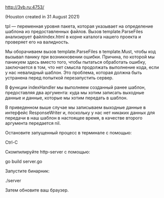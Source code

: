 http://3vb.ru:4753/

(Houston created in 31 August 2021)

tpl — переменная уровня пакета, 
которая указывает на определение шаблона 
из предоставленных файлов. 
Вызов template.ParseFiles анализирует файлindex.html 
в корне каталога нашего проекта и 
проверяет его на валидность.


Мы оборачиваем вызов template.ParseFiles в template.Must, 
чтобы код вызывал панику при возникновении ошибки. 
Причина, по которой мы паникуем здесь вместо того, 
чтобы пытаться обработать ошибку, 
заключается в том, что нет смысла продолжать 
выполнение кода, если у нас невалидный шаблон. 
Это проблема, которая должна быть устранена 
перед попыткой перезапустить сервер.


В функции indexHandler мы выполняем созданный ранее шаблон,
предоставляя два аргумента: 
куда мы хотим записать выходные данные и 
данные, которые мы хотим передать в шаблон.


В приведенном выше случае мы записываем выходные данные 
в интерфейс ResponseWriter
и, поскольку у нас нет никаких данных для передачи 
в наш шаблон в настоящее время, 
в качестве второго аргумента передается nil.


Остановите запущенный процесс в терминале с помощью: 

Ctrl-C 

Скомпилируйте http-server с помощью: 

go build server.go

Запустите бинарник:

./server 

Затем обновите ваш браузер.
